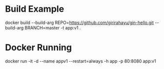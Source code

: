 # Build Example
docker build --build-arg REPO=https://github.com/girirahayu/gin-hello.git --build-arg BRANCH=master -t app:v1 .

# Docker Running
docker run -it -d --name appv1 --restart=always -h app -p 80:8080 app:v1
